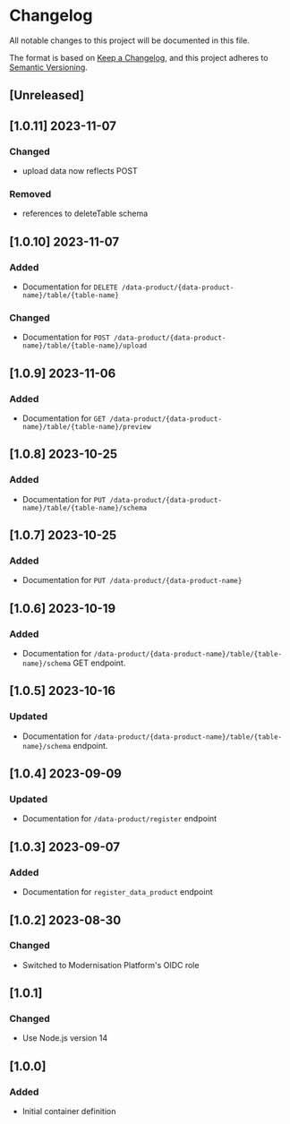 <!-- markdownlint-disable MD003 -->

# Changelog

All notable changes to this project will be documented in this file.

The format is based on [Keep a Changelog](https://keepachangelog.com/en/1.0.0/),
and this project adheres to [Semantic Versioning](https://semver.org/spec/v2.0.0.html).

## [Unreleased]

## [1.0.11] 2023-11-07

### Changed

- upload data now reflects POST

### Removed

- references to deleteTable schema

## [1.0.10] 2023-11-07

### Added

- Documentation for `DELETE /data-product/{data-product-name}/table/{table-name}`

### Changed

- Documentation for `POST /data-product/{data-product-name}/table/{table-name}/upload`

## [1.0.9] 2023-11-06

### Added

- Documentation for `GET /data-product/{data-product-name}/table/{table-name}/preview`

## [1.0.8] 2023-10-25

### Added

- Documentation for `PUT /data-product/{data-product-name}/table/{table-name}/schema`

## [1.0.7] 2023-10-25

### Added

- Documentation for `PUT /data-product/{data-product-name}`

## [1.0.6] 2023-10-19

### Added

- Documentation for `/data-product/{data-product-name}/table/{table-name}/schema`
  GET endpoint.

## [1.0.5] 2023-10-16

### Updated

- Documentation for `/data-product/{data-product-name}/table/{table-name}/schema`
  endpoint.

## [1.0.4] 2023-09-09

### Updated

- Documentation for `/data-product/register` endpoint

## [1.0.3] 2023-09-07

### Added

- Documentation for `register_data_product` endpoint

## [1.0.2] 2023-08-30

### Changed

- Switched to Modernisation Platform's OIDC role

## [1.0.1]

### Changed

- Use Node.js version 14

## [1.0.0]

### Added

- Initial container definition
